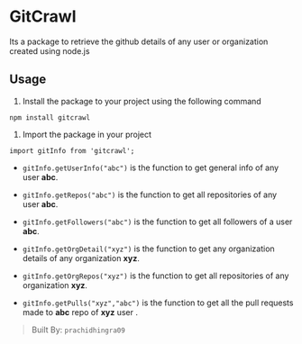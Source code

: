 # GitCrawl

Its a package to retrieve the github details of any user or organization created using node.js 


## Usage

1. Install the package to your project using the following command

~~~~ {.html}
npm install gitcrawl
~~~~

1. Import the package in your project

~~~~ {.html}
import gitInfo from 'gitcrawl';
~~~~

* `gitInfo.getUserInfo("abc")` is the function to get general info of any user **abc**.

* `gitInfo.getRepos("abc")` is the function to get all repositories of any user **abc**.

* `gitInfo.getFollowers("abc")` is the function to get all followers of a user **abc**.

* `gitInfo.getOrgDetail("xyz")` is the function to get any organization details of any organization **xyz**.

* `gitInfo.getOrgRepos("xyz")` is the function to get all repositories of any organization **xyz**.

* `gitInfo.getPulls("xyz","abc")` is the function to get all the pull requests made to  **abc** repo of **xyz** user .

> Built By: `prachidhingra09`
